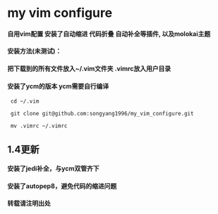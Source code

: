 # my vim configure
#### 自用vim配置 安装了自动缩进 代码折叠 自动补全等插件, 以及molokai主题
#### 安装方法(未测试)：
#### 把下载到的所有文件放入~/.vim文件夹 .vimrc放入用户目录
#### 安装了ycm的版本 ycm需要自行编译
` cd ~/.vim`

` git clone git@github.com:songyang1996/my_vim_configure.git`

` mv .vimrc ~/.vimrc`

## 1.4更新
#### 安装了jedi补全，与ycm双管齐下
#### 安装了autopep8，避免代码的缩进问题

#### 转载请注明出处
